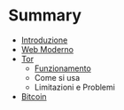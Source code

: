 # Summary

* [Introduzione](README.md)
* [Web Moderno](web_moderno.md)
* [Tor](tor.md)
   * [Funzionamento](Tor/funzionamento.md)
   * Come si usa
   * Limitazioni e Problemi
* [Bitcoin](bitcoin.md)


